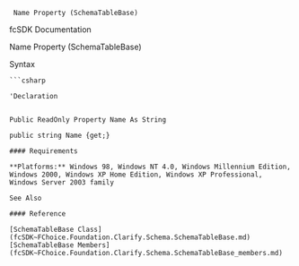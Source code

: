 ﻿     Name Property (SchemaTableBase)                                                   

fcSDK Documentation

Name Property (SchemaTableBase)

Syntax

```vbnet
```csharp

'Declaration
 

Public ReadOnly Property Name As String

public string Name {get;}

#### Requirements

**Platforms:** Windows 98, Windows NT 4.0, Windows Millennium Edition, Windows 2000, Windows XP Home Edition, Windows XP Professional, Windows Server 2003 family

See Also

#### Reference

[SchemaTableBase Class](fcSDK~FChoice.Foundation.Clarify.Schema.SchemaTableBase.md)  
[SchemaTableBase Members](fcSDK~FChoice.Foundation.Clarify.Schema.SchemaTableBase_members.md)
